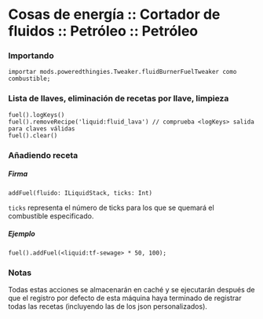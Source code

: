 # Cosas de energía :: Cortador de fluidos :: Petróleo :: Petróleo

### Importando

```zenscript
importar mods.poweredthingies.Tweaker.fluidBurnerFuelTweaker como combustible;
```

### Lista de llaves, eliminación de recetas por llave, limpieza

```zenscript
fuel().logKeys()
fuel().removeRecipe('liquid:fluid_lava') // comprueba <logKeys> salida para claves válidas
fuel().clear()
```

### Añadiendo receta

##### Firma

```zenscript
addFuel(fluido: ILiquidStack, ticks: Int)
```

`ticks` representa el número de ticks para los que se quemará el combustible especificado.

##### Ejemplo

```zenscript
fuel().addFuel(<liquid:tf-sewage> * 50, 100);
```

### Notas

Todas estas acciones se almacenarán en caché y se ejecutarán después de que el registro por defecto de esta máquina haya terminado de registrar todas las recetas (incluyendo las de los json personalizados).